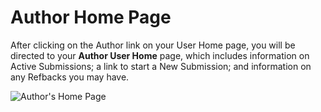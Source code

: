# Author Home Page

After clicking on the Author link on your User Home page, you will be directed to your **Author User Home** page, which includes information on Active Submissions; a link to start a New Submission; and information on any Refbacks you may have.

![Author's Home Page](images/chapter6/author_homepage.png)

